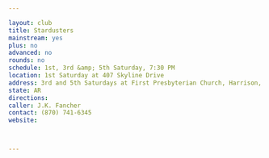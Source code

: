 ```yaml
---

layout: club
title: Stardusters
mainstream: yes
plus: no
advanced: no
rounds: no
schedule: 1st, 3rd &amp; 5th Saturday, 7:30 PM
location: 1st Saturday at 407 Skyline Drive
address: 3rd and 5th Saturdays at First Presbyterian Church, Harrison, AR
state: AR
directions: 
caller: J.K. Fancher
contact: (870) 741-6345
website: 



---
```


